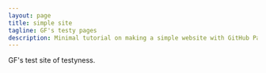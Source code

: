 ```yaml
---
layout: page
title: simple site
tagline: GF's testy pages
description: Minimal tutorial on making a simple website with GitHub Pages
---
```


GF's test site of testyness.